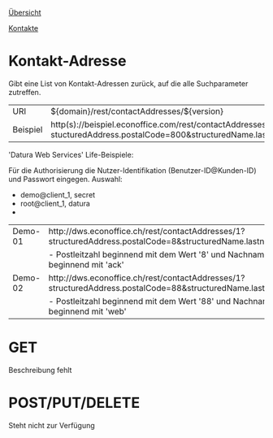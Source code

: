 [Übersicht](../..)

[Kontakte](../)

# Kontakt-Adresse
Gibt eine List von Kontakt-Adressen zurück, auf die alle Suchparameter zutreffen.

<table>
<tr><td>URI</td><td>${domain}/rest/contactAddresses/${version}</td></tr>
<tr><td>Beispiel</td><td>http(s)://beispiel.econoffice.com/rest/contactAddresses/1?stucturedAddress.postalCode=800&structuredName.lastname=Me</td></tr>
</table>

'Datura Web Services' Life-Beispiele:

Für die Authorisierung die Nutzer-Identifikation (Benutzer-ID@Kunden-ID) und Passwort eingegen. Auswahl:
- demo@client_1, secret
- root@client_1, datura
- 
<table>
<tr><td>Demo-01</td><td>http://dws.econoffice.ch/rest/contactAddresses/1?structuredAddress.postalCode=8&structuredName.lastname=Ack</td></tr>
<tr><td></td><td>- Postleitzahl beginnend mit dem Wert '8' und Nachname beginnend mit 'ack'</td></tr>
<tr><td>Demo-02</td><td>http://dws.econoffice.ch/rest/contactAddresses/1?structuredAddress.postalCode=88&structuredName.lastname=Web</td></tr>
<tr><td></td><td>- Postleitzahl beginnend mit dem Wert '88' und Nachname beginnend mit 'web'</td></tr>
</table>


# GET
Beschreibung fehlt

# POST/PUT/DELETE
Steht nicht zur Verfügung
